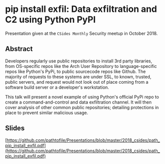 # pip install exfil: Data exfiltration and C2 using Python PyPI
Presentation given at the `CSides Monthly` Security meetup in October 2018.

## Abstract
Developers regularly use public repositories to install 3rd party libraries, from OS-specific repos like the Arch User Repository to language-specific repos like Python's PyPi, to public sourcecode repos like Github. The majority of requests to these systems are under SSL, to known, trusted, public servers, and request would not look out of place coming from a software build server or a developer's workstation.

This talk will present a novel example of using Python's official PyPi repo to create a command-and-control and data exfiltration channel. It will then cover analysis of other common public repositories; detailing protections in place to prevent similar malicious usage.

## Slides
[https://github.com/pathtofile/Presentations/blob/master/2018_csides/path_pip_install_exfil.pdf](https://github.com/pathtofile/Presentations/blob/master/2018_csides/path_pip_install_exfil.pdf)
